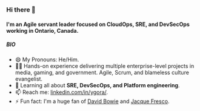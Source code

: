 ### Hi there 👋

#### I'm an Agile servant leader focused on CloudOps, SRE, and DevSecOps working in Ontario, Canada.

##### BIO

- 😄 My Pronouns: He/Him.
- 👨‍🏭 Hands-on experience delivering multiple enterprise-level projects in media, gaming, and government. Agile, Scrum, and blameless culture evangelist.
- 🌱 Learning all about **SRE, DevSecOps, and Platform engineering**.
- 📫 Reach me: [linkedin.com/in/ygora/](https://www.linkedin.com/in/ygora/).
- ⚡️ Fun fact: I'm a huge fan of [David Bowie](https://www.youtube.com/watch?v=iYYRH4apXDo) and [Jacque Fresco](https://youtu.be/VbsIP8kYUFc).
